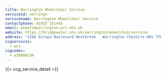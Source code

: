```yaml
---
title: Warrington Wheelchair Service
serviceid: warringn
servicename: Warrington Wheelchair Service
contactphone: 01925 251445
email: wheels@warrington-pct.nhs.uk
website: https://bridgewater.nhs.uk/warrington/wheelchairservice/
address: "226A Europa Boulevard Westbrook   Warrington Cheshire WA5 7TN"
ccgservices:
  - wcs
ccgcodes:
  - e38000194
---
```


{{< ccg_service_detail >}}
